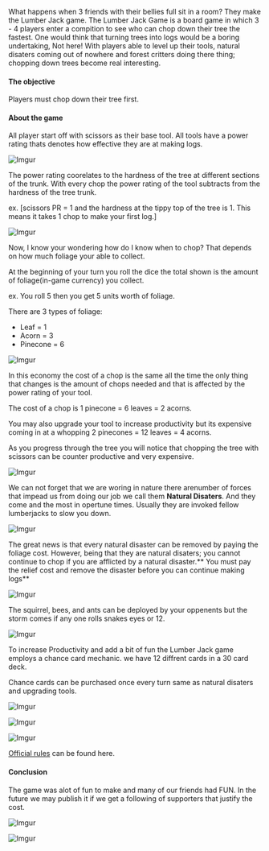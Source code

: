 What happens when 3 friends with their bellies full sit in a room? They make the Lumber Jack game. The Lumber Jack Game is a board game in which 3 - 4 players enter a compition to see who can chop down their tree the fastest. One would think that turning trees into logs would be a boring undertaking, Not here! With players able to level up their tools, natural disaters coming out of nowhere and forest critters doing there thing; chopping down trees become real interesting.

#### The objective
Players must chop down their tree first.

#### About the game

All player start off with scissors as their base tool. All tools have a power rating thats denotes how effective they are at making logs.

![Imgur](https://i.imgur.com/UFo1vH2.gif)

The power rating coorelates to the hardness of the tree at different sections of the trunk. With every chop the power rating of the tool subtracts from the hardness of the tree trunk. 

ex. [scissors PR = 1 and the hardness at the tippy top of the tree is 1. This means it takes 1 chop to make your first log.]

![Imgur](https://i.imgur.com/dFAuTqE.jpg)

Now, I know your wondering how do I know when to chop? That depends on how much foliage your able to collect. 

At the beginning of your turn you roll the dice the total shown is the amount of foliage(in-game currency) you collect. 

ex. You roll 5 then you get 5 units worth of foliage.

There are 3 types of foliage:
- Leaf = 1
- Acorn = 3
- Pinecone = 6

![Imgur](https://i.imgur.com/h2iJRl1.png)

In this economy the cost of a chop is the same all the time the only thing that changes is the amount of chops needed and that is affected by the power rating of your tool.

The cost of a chop is 1 pinecone = 6 leaves = 2 acorns.

You may also upgrade your tool to increase productivity but its expensive coming in at a whopping 2 pinecones = 12 leaves = 4 acorns.

As you progress through the tree you will notice that chopping the tree with scissors can be counter productive and very expensive.

![Imgur](https://i.imgur.com/LNQ96B6.jpg)

We can not forget that we are woring in nature there arenumber of forces that impead us from doing our job we call them **Natural Disaters**. And they come and the most in opertune times. Usually they are invoked fellow lumberjacks to slow you down.

![Imgur](https://i.imgur.com/J1aP7eP.jpg)

The great news is that every natural disaster can be removed by paying the foliage cost. However, being that they are natural disaters; you cannot continue to chop if you are afflicted by a natural disaster.** You must pay the relief cost and remove the disaster before you can continue making logs**

![Imgur](https://i.imgur.com/AkNwdBW.png)

The squirrel, bees, and ants can be deployed by your oppenents but the storm comes if any one rolls snakes eyes or 12.

![Imgur](https://i.imgur.com/aUXrP1u.png)

To increase Productivity and add a bit of fun the Lumber Jack game employs a chance card mechanic. we have 12 diffrent cards in a 30 card deck. 

Chance cards can be purchased once every turn same as natural disaters and upgrading tools. 

![Imgur](https://i.imgur.com/flNQ81p.png)

![Imgur](https://i.imgur.com/i8lY7pR.png)

![Imgur](https://i.imgur.com/vUw0Yu7.png)

[Official rules](https://docs.google.com/document/d/1ndD8fKrfK-XFIBHfLKLeUsDsjkoU8w1u8Q6JNDD9mZU/edit?usp=sharing) can be found here.

#### Conclusion

The game was alot of fun to make and many of our friends had FUN. In the future we may publish it if we get a following of supporters that justify the cost.

![Imgur](https://i.imgur.com/ETZQKVm.jpg)

![Imgur](https://i.imgur.com/UPi2l3j.jpg)
